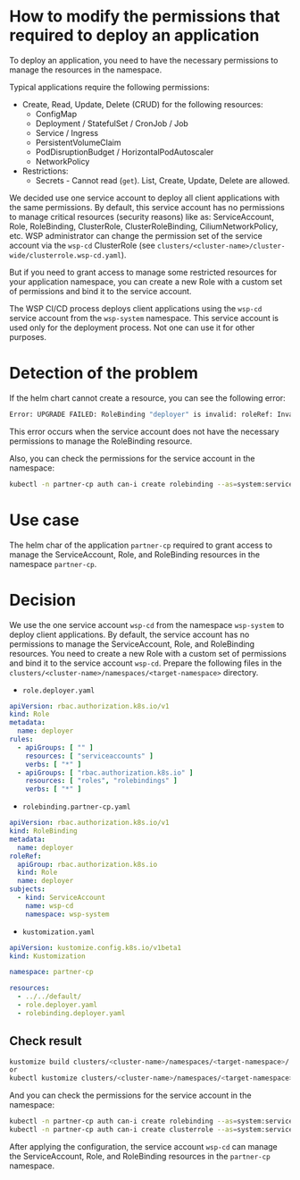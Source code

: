 How to modify the permissions that required to deploy an application
=

To deploy an application, you need to have the necessary permissions to manage the resources in the namespace.

Typical applications require the following permissions:

- Create, Read, Update, Delete (CRUD) for the following resources:
  - ConfigMap
  - Deployment / StatefulSet / CronJob / Job
  - Service / Ingress
  - PersistentVolumeClaim
  - PodDisruptionBudget / HorizontalPodAutoscaler
  - NetworkPolicy
- Restrictions:
  - Secrets - Cannot read (`get`). List, Create, Update, Delete are allowed.

We decided use one service account to deploy all client applications with the same permissions.
By default, this service account has no permissions to manage critical resources (security reasons) like as:
ServiceAccount, Role, RoleBinding, ClusterRole, ClusterRoleBinding, CiliumNetworkPolicy, etc.
WSP administrator can change the permission set of the service account via the `wsp-cd` ClusterRole 
(see `clusters/<cluster-name>/cluster-wide/clusterrole.wsp-cd.yaml`).

But if you need to grant access to manage some restricted resources for your application namespace,
you can create a new Role with a custom set of permissions and bind it to the service account.

The WSP CI/CD process deploys client applications using the `wsp-cd` service account from the `wsp-system` namespace.
This service account is used only for the deployment process. Not one can use it for other purposes.

# Detection of the problem

If the helm chart cannot create a resource, you can see the following error:

```bash
Error: UPGRADE FAILED: RoleBinding "deployer" is invalid: roleRef: Invalid value: rbac.RoleRef{APIGroup:"rbac.authorization.k8s.io", Kind:"Role", Name:"deployer"}: cannot change roleRef
```

This error occurs when the service account does not have the necessary permissions to manage the RoleBinding resource.

Also, you can check the permissions for the service account in the namespace:

```bash
kubectl -n partner-cp auth can-i create rolebinding --as=system:serviceaccount:wsp-system:wsp-cd  # no
```

# Use case

The helm char of the application `partner-cp` required to grant access to manage the ServiceAccount, Role, and
RoleBinding resources in the namespace `partner-cp`.

# Decision

We use the one service account `wsp-cd` from the namespace `wsp-system` to deploy client applications.
By default, the service account has no permissions to manage the ServiceAccount, Role, and RoleBinding resources.
You need to create a new Role with a custom set of permissions and bind it to the service account `wsp-cd`.
Prepare the following files in the `clusters/<cluster-name>/namespaces/<target-namespace>` directory.

- `role.deployer.yaml`

```yaml
apiVersion: rbac.authorization.k8s.io/v1
kind: Role
metadata:
  name: deployer
rules:
  - apiGroups: [ "" ]
    resources: [ "serviceaccounts" ]
    verbs: [ "*" ]
  - apiGroups: [ "rbac.authorization.k8s.io" ]
    resources: [ "roles", "rolebindings" ]
    verbs: [ "*" ]
```

- `rolebinding.partner-cp.yaml`

```yaml
apiVersion: rbac.authorization.k8s.io/v1
kind: RoleBinding
metadata:
  name: deployer
roleRef:
  apiGroup: rbac.authorization.k8s.io
  kind: Role
  name: deployer
subjects:
  - kind: ServiceAccount
    name: wsp-cd
    namespace: wsp-system
```

- `kustomization.yaml`

```yaml
apiVersion: kustomize.config.k8s.io/v1beta1
kind: Kustomization

namespace: partner-cp

resources:
  - ../../default/
  - role.deployer.yaml
  - rolebinding.deployer.yaml
```

## Check result

```bash
kustomize build clusters/<cluster-name>/namespaces/<target-namespace>/
or
kubectl kustomize clusters/<cluster-name>/namespaces/<target-namespace>/
```

And you can check the permissions for the service account in the namespace:

```bash
kubectl -n partner-cp auth can-i create rolebinding --as=system:serviceaccount:wsp-system:wsp-cd     # yes
kubectl -n partner-cp auth can-i create clusterrole --as=system:serviceaccount:wsp-system:wsp-cd     # no
```

After applying the configuration, the service account `wsp-cd` can manage the ServiceAccount, Role, and RoleBinding
resources in the `partner-cp` namespace.

